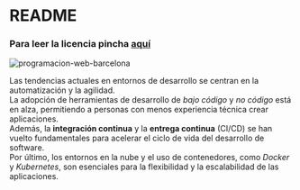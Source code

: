 # README

### Para leer la licencia pincha [aquí](https://github.com/DW1A/gonzalodesaavedra/blob/main/examen1/LICENCIA)  

![programacion-web-barcelona](https://github.com/DW1A/gonzalodesaavedra/assets/112649695/54cb2712-0652-4752-b486-b1ea22f2bf9a)  


Las tendencias actuales en entornos de desarrollo se centran en la automatización y la agilidad.  
La adopción de herramientas de desarrollo de *bajo código* y *no código* está en alza, permitiendo a personas con menos experiencia técnica crear aplicaciones.  
Además, la **integración continua** y la **entrega continua** (CI/CD) se han vuelto fundamentales para acelerar el ciclo de vida del desarrollo de software.  
Por último, los entornos en la nube y el uso de contenedores, como *Docker* y *Kubernetes*, son esenciales para la flexibilidad y la escalabilidad de las aplicaciones.

